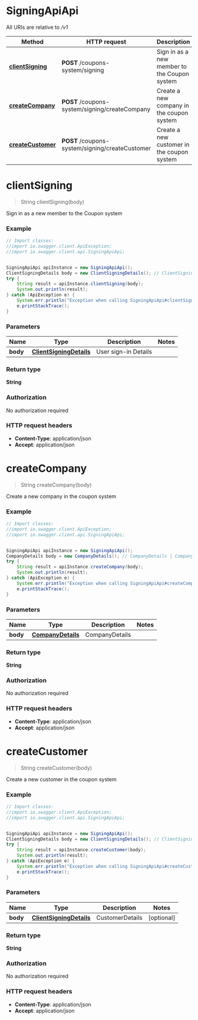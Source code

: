 # SigningApiApi

All URIs are relative to */v1*

Method | HTTP request | Description
------------- | ------------- | -------------
[**clientSigning**](SigningApiApi.md#clientSigning) | **POST** /coupons-system/signing | Sign in as a new member to the Coupon system
[**createCompany**](SigningApiApi.md#createCompany) | **POST** /coupons-system/signing/createCompany | Create a new company in the coupon system
[**createCustomer**](SigningApiApi.md#createCustomer) | **POST** /coupons-system/signing/createCustomer | Create a new customer in the coupon system

<a name="clientSigning"></a>
# **clientSigning**
> String clientSigning(body)

Sign in as a new member to the Coupon system

### Example
```java
// Import classes:
//import io.swagger.client.ApiException;
//import io.swagger.client.api.SigningApiApi;


SigningApiApi apiInstance = new SigningApiApi();
ClientSigningDetails body = new ClientSigningDetails(); // ClientSigningDetails | User sign-in Details
try {
    String result = apiInstance.clientSigning(body);
    System.out.println(result);
} catch (ApiException e) {
    System.err.println("Exception when calling SigningApiApi#clientSigning");
    e.printStackTrace();
}
```

### Parameters

Name | Type | Description  | Notes
------------- | ------------- | ------------- | -------------
 **body** | [**ClientSigningDetails**](ClientSigningDetails.md)| User sign-in Details |

### Return type

**String**

### Authorization

No authorization required

### HTTP request headers

 - **Content-Type**: application/json
 - **Accept**: application/json

<a name="createCompany"></a>
# **createCompany**
> String createCompany(body)

Create a new company in the coupon system

### Example
```java
// Import classes:
//import io.swagger.client.ApiException;
//import io.swagger.client.api.SigningApiApi;


SigningApiApi apiInstance = new SigningApiApi();
CompanyDetails body = new CompanyDetails(); // CompanyDetails | CompanyDetails
try {
    String result = apiInstance.createCompany(body);
    System.out.println(result);
} catch (ApiException e) {
    System.err.println("Exception when calling SigningApiApi#createCompany");
    e.printStackTrace();
}
```

### Parameters

Name | Type | Description  | Notes
------------- | ------------- | ------------- | -------------
 **body** | [**CompanyDetails**](CompanyDetails.md)| CompanyDetails |

### Return type

**String**

### Authorization

No authorization required

### HTTP request headers

 - **Content-Type**: application/json
 - **Accept**: application/json

<a name="createCustomer"></a>
# **createCustomer**
> String createCustomer(body)

Create a new customer in the coupon system

### Example
```java
// Import classes:
//import io.swagger.client.ApiException;
//import io.swagger.client.api.SigningApiApi;


SigningApiApi apiInstance = new SigningApiApi();
ClientSigningDetails body = new ClientSigningDetails(); // ClientSigningDetails | CustomerDetails
try {
    String result = apiInstance.createCustomer(body);
    System.out.println(result);
} catch (ApiException e) {
    System.err.println("Exception when calling SigningApiApi#createCustomer");
    e.printStackTrace();
}
```

### Parameters

Name | Type | Description  | Notes
------------- | ------------- | ------------- | -------------
 **body** | [**ClientSigningDetails**](ClientSigningDetails.md)| CustomerDetails | [optional]

### Return type

**String**

### Authorization

No authorization required

### HTTP request headers

 - **Content-Type**: application/json
 - **Accept**: application/json


